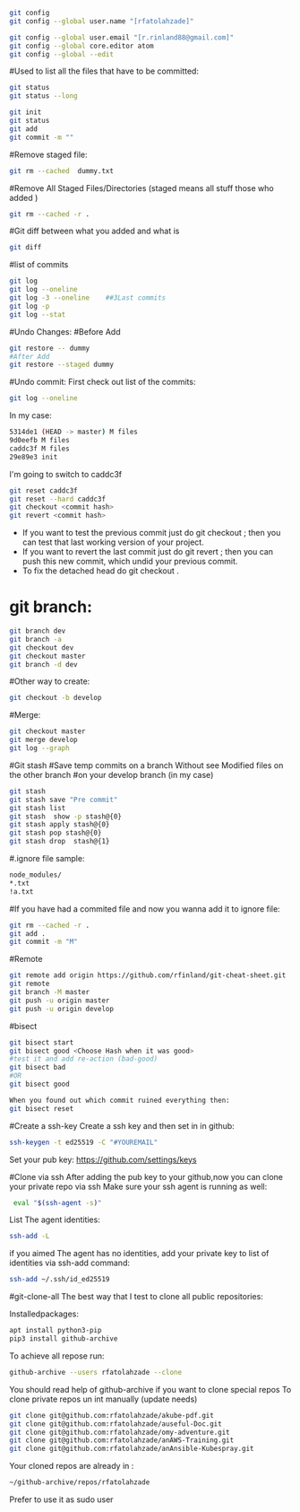 ```bash
git config
git config --global user.name "[rfatolahzade]"

git config --global user.email "[r.rinland88@gmail.com]"
git config --global core.editor atom
git config --global --edit
```
#Used to list all the files that have to be committed:
```bash
git status
git status --long

git init
git status
git add
git commit -m ""
```
#Remove staged file:
```bash
git rm --cached  dummy.txt
```
#Remove All Staged Files/Directories (staged means all stuff those who added )
```bash
git rm --cached -r .
```

#Git diff between what you added and what is
```bash
git diff
```
#list of commits
```bash
git log
git log --oneline
git log -3 --oneline    ##3Last commits
git log -p
git log --stat
```
#Undo Changes:
#Before Add
```bash
git restore -- dummy
#After Add
git restore --staged dummy
```
#Undo commit:
First check out list of the commits:
```bash
git log --oneline
```
In my case:
```bash
5314de1 (HEAD -> master) M files
9d0eefb M files
caddc3f M files
29e89e3 init
```
I'm going to switch to caddc3f
```bash
git reset caddc3f
git reset --hard caddc3f
git checkout <commit hash>
git revert <commit hash>
```
- If you want to test the previous commit just do git checkout <test commit hash>; then you can test that last working version of your project.
- If you want to revert the last commit just do git revert <unwanted commit hash>; then you can push this new commit, which undid your previous commit.
- To fix the detached head do git checkout <current branch>.

# git branch:
```bash
git branch dev
git branch -a
git checkout dev
git checkout master
git branch -d dev
```
#Other way to create:
```bash
git checkout -b develop
```

#Merge:
```bash
git checkout master
git merge develop
git log --graph
```
#Git stash
#Save temp commits on a branch Without see Modified files on the other branch
#on your develop branch (in my case)
```bash
git stash
git stash save "Pre commit"
git stash list
git stash  show -p stash@{0}
git stash apply stash@{0}
git stash pop stash@{0}
git stash drop  stash@{1}
```


#.ignore file sample:
```bash
node_modules/
*.txt
!a.txt
```
#If you have had a commited file and now you wanna add it to ignore file:
```bash
git rm --cached -r .
git add .
git commit -m "M"
```


#Remote
```bash
git remote add origin https://github.com/rfinland/git-cheat-sheet.git
git remote
git branch -M master
git push -u origin master
git push -u origin develop
```

#bisect
```bash
git bisect start
git bisect good <Choose Hash when it was good>
#test it and add re-action (bad-good)
git bisect bad
#OR
git bisect good
```
```bash
When you found out which commit ruined everything then:
git bisect reset
```

#Create a ssh-key
Create a ssh key and then set in in github:

```bash
ssh-keygen -t ed25519 -C "#YOUREMAIL"
```
Set your pub key:
https://github.com/settings/keys

#Clone via ssh
After adding the pub key to your github,now you can clone your private repo via ssh
Make sure your ssh agent is running as well:
```bash
 eval "$(ssh-agent -s)"
```
List The agent identities:
```bash
ssh-add -L
```
if you aimed The agent has no identities, add your private key to list of identities via ssh-add command:
```bash
ssh-add ~/.ssh/id_ed25519
```

#git-clone-all
The best way that I test to clone all public repositories:

Installedpackages:
```bash
apt install python3-pip
pip3 install github-archive
```
To achieve all repose run:
```bash
github-archive --users rfatolahzade --clone
```
You should read help of github-archive if you want to clone special repos
To clone private repos un int manually (update needs)
```bash
git clone git@github.com:rfatolahzade/akube-pdf.git
git clone git@github.com:rfatolahzade/auseful-Doc.git
git clone git@github.com:rfatolahzade/omy-adventure.git
git clone git@github.com:rfatolahzade/anAWS-Training.git
git clone git@github.com:rfatolahzade/anAnsible-Kubespray.git
```

Your cloned repos are already in :
```bash
~/github-archive/repos/rfatolahzade
```
Prefer to use it as sudo user
